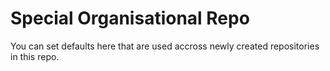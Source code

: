 # Special Organisational Repo

You can set defaults here that are used accross newly created repositories in this repo.
